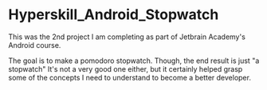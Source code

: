 # Hyperskill_Android_Stopwatch

This was the 2nd project I am completing as part of Jetbrain Academy's Android course.

The goal is to make a pomodoro stopwatch. Though, the end result is just "a stopwatch"
It's not a very good one either, but it certainly helped grasp some of the concepts I need to understand to become a better developer.